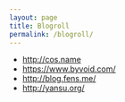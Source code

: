 ```yaml
---
layout: page
title: Blogroll
permalink: /blogroll/
---
```


- <http://cos.name>
- <https://www.byvoid.com/>
- <http://blog.fens.me/>
- <http://yansu.org/>
